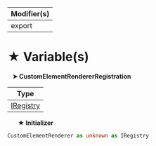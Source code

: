 | Modifier(s)                            |
|----------------------------------------|
| export |

# &#9733; Variable(s)

&nbsp;&nbsp; **&#10148; CustomElementRendererRegistration**

| Type                        |
|-----------------------------|
| [IRegistry](/kernel/interface/di/iregistry.md) |

&nbsp;&nbsp;&nbsp;&nbsp;&nbsp; **&#9733; Initializer**

```ts
CustomElementRenderer as unknown as IRegistry
```